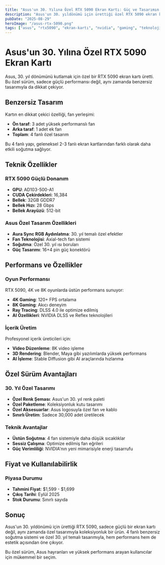 ```yaml
---
title: "Asus'un 30. Yılına Özel RTX 5090 Ekran Kartı: Güç ve Tasarımın Buluşması"
description: "Asus'un 30. yıldönümü için ürettiği özel RTX 5090 ekran kartının benzersiz tasarımı ve güçlü performansı hakkında detaylı inceleme."
pubDate: "2025-08-29"
heroImage: "/asus-rtx-5090.png"
tags: ["asus", "rtx5090", "ekran-kartı", "nvidia", "gaming", "teknoloji", "özel-sürüm"]
---
```


# Asus'un 30. Yılına Özel RTX 5090 Ekran Kartı

Asus, 30. yıl dönümünü kutlamak için özel bir RTX 5090 ekran kartı üretti. Bu özel sürüm, sadece güçlü performansı değil, aynı zamanda benzersiz tasarımıyla da dikkat çekiyor.

## Benzersiz Tasarım

Kartın en dikkat çekici özelliği, fan yerleşimi:

- **Ön taraf**: 3 adet yüksek performanslı fan
- **Arka taraf**: 1 adet ek fan
- **Toplam**: 4 fanlı özel tasarım

Bu 4 fanlı yapı, geleneksel 2-3 fanlı ekran kartlarından farklı olarak daha etkili soğutma sağlıyor.

## Teknik Özellikler

### RTX 5090 Güçlü Donanım
- **GPU**: AD103-500-A1
- **CUDA Çekirdekleri**: 16,384
- **Bellek**: 32GB GDDR7
- **Bellek Hızı**: 28 Gbps
- **Bellek Arayüzü**: 512-bit

### Asus Özel Tasarım Özellikleri
- **Aura Sync RGB Aydınlatma**: 30. yıl temalı özel efektler
- **Fan Teknolojisi**: Axial-tech fan sistemi
- **Soğutma**: Özel 30. yıl ısı boruları
- **Güç Tasarımı**: 16+4 pin güç konektörü

## Performans ve Özellikler

### Oyun Performansı
RTX 5090, 4K ve 8K oyunlarda üstün performans sunuyor:

- **4K Gaming**: 120+ FPS ortalama
- **8K Gaming**: Akıcı deneyim
- **Ray Tracing**: DLSS 4.0 ile optimize edilmiş
- **AI Özellikleri**: NVIDIA DLSS ve Reflex teknolojileri

### İçerik Üretim
Profesyonel içerik üreticileri için:

- **Video Düzenleme**: 8K video işleme
- **3D Rendering**: Blender, Maya gibi yazılımlarda yüksek performans
- **AI İşleme**: Stable Diffusion gibi AI araçlarında hızlanma

## Özel Sürüm Avantajları

### 30. Yıl Özel Tasarımı
- **Özel Renk Şeması**: Asus'un 30. yıl renk paleti
- **Özel Paketleme**: Koleksiyonluk kutu tasarımı
- **Özel Aksesuarlar**: Asus logosuyla özel fan ve kablo
- **Sınırlı Üretim**: Sadece 30,000 adet üretilecek

### Teknik Avantajlar
- **Üstün Soğutma**: 4 fan sistemiyle daha düşük sıcaklıklar
- **Sessiz Çalışma**: Optimize edilmiş fan eğrileri
- **Güç Verimliliği**: NVIDIA'nın yeni mimarisiyle enerji tasarrufu

## Fiyat ve Kullanılabilirlik

### Piyasa Durumu
- **Tahmini Fiyat**: $1,599 - $1,699
- **Çıkış Tarihi**: Eylül 2025
- **Stok Durumu**: Sınırlı sayıda

## Sonuç

Asus'un 30. yıldönümü için ürettiği RTX 5090, sadece güçlü bir ekran kartı değil, aynı zamanda özel tasarımıyla koleksiyonluk bir ürün. 4 fanlı benzersiz soğutma sistemi ve özel 30. yıl temalı tasarımıyla, hem performans hem de estetik açısından öne çıkıyor.

Bu özel sürüm, Asus hayranları ve yüksek performans arayan kullanıcılar için mükemmel bir seçim.
